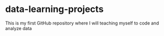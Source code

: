 # data-learning-projects
This is my first GitHub repository where I will teaching myself to code and analyze data
